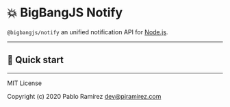 # 💥 BigBangJS Notify

`@bigbangjs/notify` an unified notification API for [Node.js](https://nodejs.org).

---

## 🚀 Quick start

---
MIT License

Copyright (c) 2020 Pablo Ramírez <dev@pjramirez.com>